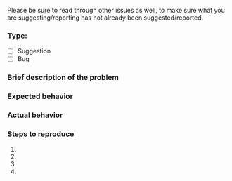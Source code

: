 Please be sure to read through other issues as well, to make sure what you are suggesting/reporting has not already
been suggested/reported.

### Type:

- [ ] Suggestion
- [ ] Bug

### Brief description of the problem

### Expected behavior

### Actual behavior

### Steps to reproduce

1. 
2. 
3. 
4. 

